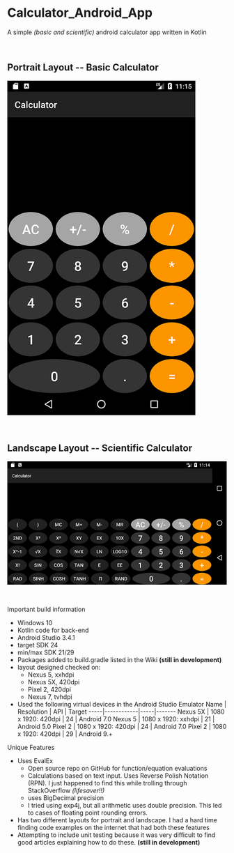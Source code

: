 # Calculator_Android_App
A simple *(basic and scientific)* android calculator app written in Kotlin

<br>

## Portrait Layout -- Basic Calculator
![Simple Calculator Portrait Layout](./images/basic_calculator_layout.png)

<br>

## Landscape Layout -- Scientific Calculator
![Scientific Calculator Landscape Layout](./images/scientific_calculator_layout.png)

<br>

Important build information
* Windows 10
* Kotlin code for back-end
* Android Studio 3.4.1
* target SDK 24
* min/max SDK 21/29
* Packages added to build.gradle listed in the Wiki **(still in development)**
* layout designed checked on:
  * Nexus 5, xxhdpi
  * Nexus 5X, 420dpi
  * Pixel 2, 420dpi
  * Nexus 7, tvhdpi
* Used the following virtual devices in the Android Studio Emulator
Name | Resolution | API | Target
-----|------------|-----|-------
Nexus 5X | 1080 x 1920: 420dpi | 24 | Android 7.0
Nexus 5 | 1080 x 1920: xxhdpi | 21 | Android 5.0
Pixel 2 | 1080 x 1920: 420dpi | 24 | Android 7.0
Pixel 2 | 1080 x 1920: 420dpi | 29 | Android 9.+



Unique Features
* Uses EvalEx
  * Open source repo on GitHub for function/equation evaluations
  * Calculations based on text input.  Uses Reverse Polish Notation (RPN).  I just happened to find this while trolling through StackOverflow *(lifesaver!!)*
  * uses BigDecimal precision
  * I tried using exp4j, but all arithmetic uses double precision.  This led to cases of floating point rounding errors.
* Has two different layouts for portrait and landscape.  I had a hard time finding code examples on the internet that had both these features
* Attempting to include unit testing because it was very difficult to find good articles explaining how to do these.  **(still in development)**
